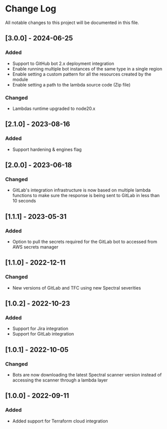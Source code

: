 # Change Log

All notable changes to this project will be documented in this file.

## [3.0.0] - 2024-06-25

### Added

- Support to GitHub bot 2.x deployment integration
- Enable running multiple bot instances of the same type in a single region
- Enable setting a custom pattern for all the resources created by the module
- Enable setting a path to the lambda source code (Zip file)

### Changed

- Lambdas runtime upgraded to node20.x

## [2.1.0] - 2023-08-16

### Added

- Support hardening & engines flag 

## [2.0.0] - 2023-06-18

### Changed

- GitLab's integration infrastructure is now based on multiple lambda functions to make sure the response is being sent to GitLab in less than 10 seconds

## [1.1.1] - 2023-05-31

### Added

- Option to pull the secrets required for the GitLab bot to accessed from AWS secrets manager

## [1.1.0] - 2022-12-11

### Changed

- New versions of GitLab and TFC using new Spectral severities

## [1.0.2] - 2022-10-23

### Added

- Support for Jira integration
- Support for GitLab integration

## [1.0.1] - 2022-10-05

### Changed

- Bots are now downloading the latest Spectral scanner version instead of accessing the scanner through a lambda layer

## [1.0.0] - 2022-09-11

### Added

- Added support for Terraform cloud integration